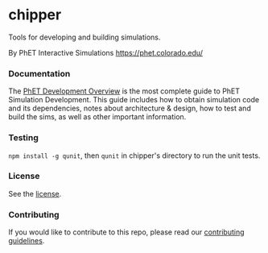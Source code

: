 chipper
=======

Tools for developing and building simulations.

By PhET Interactive Simulations
https://phet.colorado.edu/

### Documentation

The [PhET Development Overview](https://github.com/phetsims/phet-info/blob/main/doc/phet-development-overview.md) is the
most complete guide to PhET Simulation Development. This guide includes how
to obtain simulation code and its dependencies, notes about architecture & design, how to test and build the sims, as
well as other important information.

### Testing

`npm install -g qunit`, then `qunit` in chipper's directory to run the unit tests.

### License

See the [license](LICENSE).

### Contributing

If you would like to contribute to this repo, please read
our [contributing guidelines](https://github.com/phetsims/community/blob/main/CONTRIBUTING.md).
